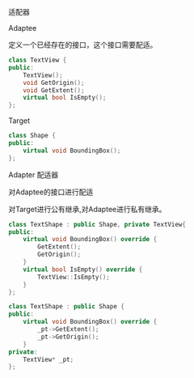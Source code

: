 适配器

Adaptee

定义一个已经存在的接口，这个接口需要配适。

```c++
class TextView {
public:
    TextView();
    void GetOrigin();
    void GetExtent();
    virtual bool IsEmpty();
};

```

Target

```c++
class Shape {
public:
    virtual void BoundingBox();
};
```

Adapter 配适器

对Adaptee的接口进行配适

对Target进行公有继承,对Adaptee进行私有继承。

```c++
class TextShape : public Shape, private TextView{
public:
    virtual void BoundingBox() override {
        GetExtent();
        GetOrigin();
    }
    virtual bool IsEmpty() override {
        TextView::IsEmpty();
    }
};
```

```c++
class TextShape : public Shape {
public:
    virtual void BoundingBox() override {
        _pt->GetExtent();
        _pt->GetOrigin();
    }
private:
    TextView* _pt;
};
```

